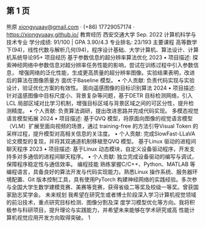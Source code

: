 

## 第 1 页

熊原
xiongyuaay@gmail.com · (+86) 17729057174 · https://xiongyuaay.github.io/
教育经历
西安交通大学
Sep. 2022
计算机科学与技术专业
学分成绩: 91/100 | GPA 3.90/4.3
专业排名: 23/193
主要课程
高等数学下(94)，线性代数与解析几何(94)，程序设计基础、大学计算机、算法设计、计算机系统导论95+
项目经历
基于参数信息的超分辨率算法优化
2023
• 项目描述: 探索神经网络中参数信息对超分辨率任务性能的影响，尝试在训练过程中引入参数信息，
增强网络的泛化性能，生成更高质量的超分辨率图像。实验结果表明，改进后的算法在图像质量方
面优于Baseline 模型。
• 个人贡献: 负责代码实现与实验设计，验证优化方案的有效性。
面向遥感图像的目标识别算法
2024
• 项目描述: 针对遥感图像中目标尺度小、背景复杂等问题，基于DETR 目标检测网络，引入LCL
局部区域对比学习机制，增强目标区域与背景区域之间的可区分性，提升检测精度。
• 个人贡献: 负责算法调研，提出改进思路并完成代码实现。
多模态视觉语言模型拓展
2024
• 项目描述: 基于QVQ 模型，将原面向图像的视觉语言模型（VLM）扩展至面向视频的场景，通过
training-free 的方法引导Visual Token 的采样过程，提升模型对高相关信息的关注度。
• 个人贡献: 完成SlowFast-LLaVA 论文模型的复现，并将其双通道机制移植至QVQ 模型。
基于Linux 驱动的进程间聊天程序
2023
• 项目描述: 基于Linux 动态模块，自定义设备驱动程序，开发支持多对多通信的进程间聊天程序。
• 个人贡献: 独立完成设备驱动的编写与调试，保障程序稳定性与通信效率。
编程技能
熟练掌握C/C++、Python、MATLAB 等编程语言，具备良好的算法开发与代码实现能力。熟悉Linux
操作系统、服务器环境配置、Git 版本控制工具，具有使用PyTorch 构建神经网络的实践经验。多次参
与全国大学生数学建模竞赛、美赛等竞赛，获得省级二等奖及校级一等奖。曾获国家励志奖学金。
未来规划
我希望在研究生或者博士阶段深入学习计算机视觉领域的前沿技术，重点研究目标检测、图像分割及深
度学习模型优化等方向。我将积极参与科研项目，提升理论与实践能力，并希望未来能够在学术研究或高
性能计算机视觉应用开发方向取得突破。
1

